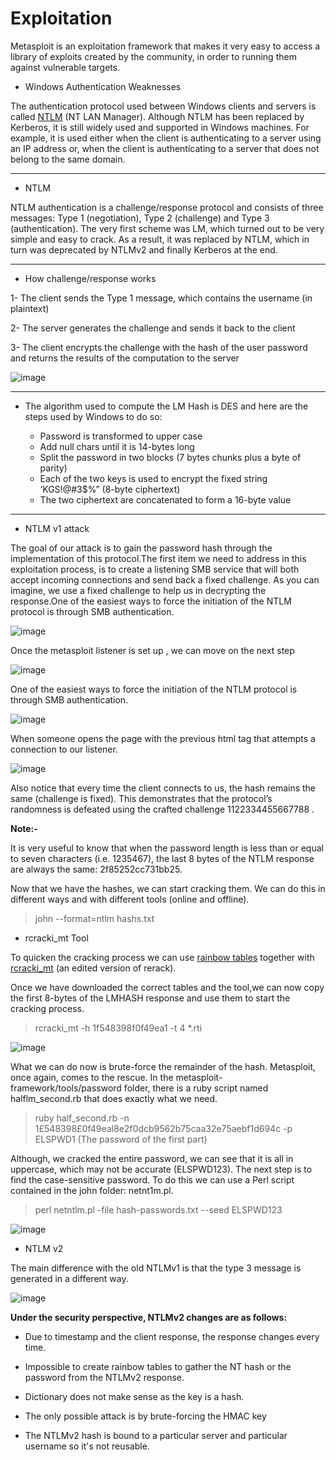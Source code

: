 # Exploitation

Metasploit is an exploitation framework that makes it very easy to access a library of exploits created by the community, in order to running them against vulnerable
targets.


* Windows Authentication Weaknesses

The authentication protocol used between Windows clients and servers is called [NTLM](https://msdn.microsoft.com/en-us/library/windows/desktop/aa378749(v=vs.85).aspx)  (NT LAN Manager). Although NTLM has been replaced by Kerberos, it is still
widely used and supported in Windows machines. For example, it is used either when the client is authenticating to a server using an IP address or, when the client is
authenticating to a server that does not belong to the same domain.

---

* NTLM

NTLM authentication is a challenge/response protocol and consists of three messages: Type 1 (negotiation), Type 2 (challenge) and Type 3 (authentication). The very first scheme was LM, which turned out to be very simple and easy to crack. As a result, it was replaced by NTLM, which in turn was deprecated by NTLMv2 and finally Kerberos at the end.

---

* How challenge/response works

1- The client sends the Type 1 message, which contains the username (in plaintext)

2- The server generates the challenge and sends it back to the client

3- The client encrypts the challenge with the hash of the user password and returns the results of the computation to the server

![image](https://user-images.githubusercontent.com/73122852/232254349-807cf567-d443-4e05-9332-b5c61f9b5f36.png)

---

* The algorithm used to compute the LM Hash is DES and here are the steps used by Windows to do so:

  + Password is transformed to upper case
  + Add null chars until it is 14-bytes long
  + Split the password in two blocks (7 bytes chunks plus a byte of parity)
  + Each of the two keys is used to encrypt the fixed string ‘KGS!@#3$%” (8-byte ciphertext)
  + The two ciphertext are concatenated to form a 16-byte value


---

* NTLM v1 attack

The goal of our attack is to gain the password hash through the implementation of this protocol.The first item we need to address in this exploitation
process, is to create a listening SMB service that will both accept incoming connections and send back a fixed challenge. As you can imagine, we use a fixed challenge to help us in decrypting the response.One of the easiest ways to force the initiation of the NTLM protocol is through SMB authentication.


![image](https://user-images.githubusercontent.com/73122852/232258329-31809542-0f36-49d5-a74f-3b38762458c0.png)

Once the metasploit listener is set up , we can move on the next step

![image](https://user-images.githubusercontent.com/73122852/232258383-f8f5396b-b317-4cae-865f-6a8521556b3b.png)

One of the easiest ways to force the initiation of the NTLM protocol is through SMB authentication.


![image](https://user-images.githubusercontent.com/73122852/232258424-1ff0b22c-1f70-4536-9786-ead9830fbf19.png)

When someone opens the page with the previous html tag that attempts a connection to our listener.

![image](https://user-images.githubusercontent.com/73122852/232258483-90a5f426-8d35-400e-8291-d0efc51f4175.png)


Also notice that every time the client connects to us, the hash remains the same (challenge is fixed). This demonstrates that the protocol’s randomness is defeated using the crafted challenge 1122334455667788 .


**Note:-**

It is very useful to know that when the password length is less than or equal to seven characters (i.e. 1235467), the last 8 bytes of the NTLM response are always the same: 2f85252cc731bb25.


Now that we have the hashes, we can start cracking them. We can do this in different ways and with different tools (online and offline).

> john --format=ntlm hashs.txt

* rcracki_mt  Tool

To quicken the cracking process we can use [rainbow tables](http://project-rainbowcrack.com/table.htm) together with [rcracki_mt](https://github.com/foreni-packages/rcracki_mt) (an edited version of rerack).

Once we have downloaded the correct tables and the tool,we can now copy the first 8-bytes of the LMHASH response and use them to start the cracking process.

> rcracki_mt -h 1f548398f0f49ea1 -t 4 *.rti

![image](https://user-images.githubusercontent.com/73122852/232259381-cd447eec-15b4-475a-8919-2b75f8a898e7.png)

What we can do now is brute-force the remainder of the hash. Metasploit, once again, comes to the rescue. In the metasploit-framework/tools/password folder,
there is a ruby script named halflm_second.rb that does exactly what we need.

> ruby half_second.rb -n  1£548398£0f49eal8e2f0dcb9562b75caa32e75aebf1d694c  -p ELSPWD1 (The password of the first part)


Although, we cracked the entire password, we can see that it is all in uppercase, which may not be accurate (ELSPWD123). The next step is to find the case-sensitive password. To do this we can use a Perl script contained in the john folder: netnt1m.pl.

> perl netntlm.pl -file hash-passwords.txt --seed ELSPWD123


![image](https://user-images.githubusercontent.com/73122852/232331488-935ce2bf-bf44-4344-b942-fbb77786ddb3.png)


* NTLM v2

The main difference with the old NTLMv1 is that the type 3 message is generated in a different way. 

![image](https://user-images.githubusercontent.com/73122852/232333286-451d3bfd-54f7-4301-a107-186f819f0c33.png)


**Under the security perspective, NTLMv2 changes are as follows:**

+ Due to timestamp and the client response, the response changes every time.

+ Impossible to create rainbow tables to gather the NT hash or the password from the NTLMv2 response.

+ Dictionary does not make sense as the key is a hash.

+ The only possible attack is by brute-forcing the HMAC key

+ The NTLMv2 hash is bound to a particular server and particular username so it's not reusable.























